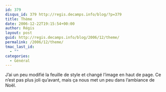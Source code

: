 ```yaml
---
id: 379
disqus_id: 379 http://regis.decamps.info/blog/?p=379
title: Thème
date: 2006-12-22T19:15:54+00:00
author: Régis
layout: post
guid: http://regis.decamps.info/blog/2006/12/theme/
permalink: /2006/12/theme/
tmac_last_id:
  - ""
categories:
  - Général
---
```

J’ai un peu modifié la feuille de style et changé l’image en haut de page. Ce n’est pas plus joli qu’avant, mais ça nous met un peu dans l’ambiance de Noël.
